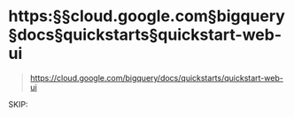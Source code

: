 # https:§§cloud.google.com§bigquery§docs§quickstarts§quickstart-web-ui
> https://cloud.google.com/bigquery/docs/quickstarts/quickstart-web-ui

SKIP: